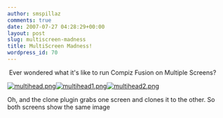 ```yaml
---
author: smspillaz
comments: true
date: 2007-07-27 04:28:29+00:00
layout: post
slug: multiscreen-madness
title: MultiScreen Madness!
wordpress_id: 70
---
```


 Ever wondered what it's like to run Compiz Fusion on Multiple Screens?

[![multihead.png](http://smspillaz.files.wordpress.com/2007/07/multihead.thumbnail.png)](http://smspillaz.files.wordpress.com/2007/07/multihead.png)[![multihead1.png](http://smspillaz.files.wordpress.com/2007/07/multihead1.thumbnail.png)](http://smspillaz.files.wordpress.com/2007/07/multihead1.png)[![multihead2.png](http://smspillaz.files.wordpress.com/2007/07/multihead2.thumbnail.png)](http://smspillaz.files.wordpress.com/2007/07/multihead2.png)

Oh, and the clone plugin grabs one screen and clones it to the other. So both screens show the same image
